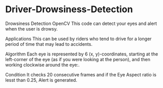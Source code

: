 # Driver-Drowsiness-Detection
Drowsiness Detection OpenCV
This code can detect your eyes and alert when the user is drowsy.

Applications
This can be used by riders who tend to drive for a longer period of time that may lead to accidents.

Algorithm
Each eye is represented by 6 (x, y)-coordinates, starting at the left-corner of the eye (as if you were looking at the person), and then working clockwise around the eye:.


Condition
It checks 20 consecutive frames and if the Eye Aspect ratio is lesst than 0.25, Alert is generated.

